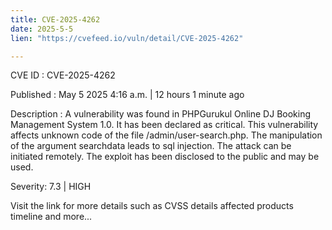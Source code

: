 ```yaml
---
title: CVE-2025-4262
date: 2025-5-5
lien: "https://cvefeed.io/vuln/detail/CVE-2025-4262"

---
```


CVE ID : CVE-2025-4262

Published :  May 5
2025
4:16 a.m. | 12 hours
1 minute ago

Description : A vulnerability was found in PHPGurukul Online DJ Booking Management System 1.0. It has been declared as critical. This vulnerability affects unknown code of the file /admin/user-search.php. The manipulation of the argument searchdata leads to sql injection. The attack can be initiated remotely. The exploit has been disclosed to the public and may be used.

Severity: 7.3 | HIGH

Visit the link for more details
such as CVSS details
affected products
timeline
and more...
